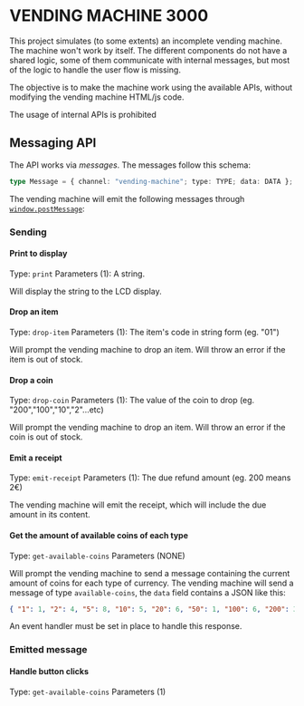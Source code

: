 # VENDING MACHINE 3000

This project simulates (to some extents) an incomplete vending machine.
The machine won't work by itself. The different components do not have a shared logic, some of them communicate with internal messages, but most of the logic to handle the user flow is missing.

The objective is to make the machine work using the available APIs, without modifying the vending machine HTML/js code.

The usage of internal APIs is prohibited

## Messaging API

The API works via _messages_.
The messages follow this schema:

```ts
type Message = { channel: "vending-machine"; type: TYPE; data: DATA };
```

The vending machine will emit the following messages through [`window.postMessage`](https://developer.mozilla.org/en-US/docs/Web/API/Window/postMessage):

### Sending 

#### Print to display
Type: `print`
Parameters (1): A string.

Will display the string to the LCD display.

#### Drop an item 
Type: `drop-item`
Parameters (1): The item's code in string form (eg. "01") 

Will prompt the vending machine to drop an item. Will throw an error if the item is out of stock.

#### Drop a coin
Type: `drop-coin`
Parameters (1): The value of the coin to drop (eg. "200","100","10","2"...etc)

Will prompt the vending machine to drop an item. Will throw an error if the coin is out of stock.

#### Emit a receipt
Type: `emit-receipt`
Parameters (1): The due refund amount (eg. 200 means 2€)

The vending machine will emit the receipt, which will include the due amount in its content.

#### Get the amount of available coins of each type
Type: `get-available-coins`
Parameters (NONE)

Will prompt the vending machine to send a message containing the current amount of coins for each type of currency.
The vending machine will send a message of type `available-coins`, the `data` field contains a JSON like this:
```json
{ "1": 1, "2": 4, "5": 8, "10": 5, "20": 6, "50": 1, "100": 6, "200": 3 }
```
An event handler must be set in place to handle this response.


### Emitted message


#### Handle button clicks
Type: `get-available-coins`
Parameters (1)
